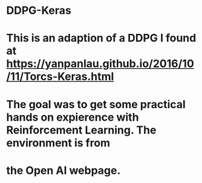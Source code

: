 # DDPG-Keras
# This is an adaption of a DDPG I found at https://yanpanlau.github.io/2016/10/11/Torcs-Keras.html 
# The goal was to get some practical hands on expierence with Reinforcement Learning. The environment is from 
# the Open AI webpage. 
# 
